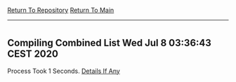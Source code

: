 [Return To Repository](https://github.com/bast69/piholeparser/)
[Return To Main](https://github.com/bast69/piholeparser/blob/master/RecentRunLogs/Mainlog.md)
____________________________________
# 
## Compiling Combined List Wed Jul  8 03:36:43 CEST 2020
Process Took 1 Seconds.
[Details If Any](https://github.com/bast69/piholeparser/blob/master/RecentRunLogs/TopLevelScripts/45-Compiling-Combined-Whitelist/60-Compiling-Combined-List.md)

